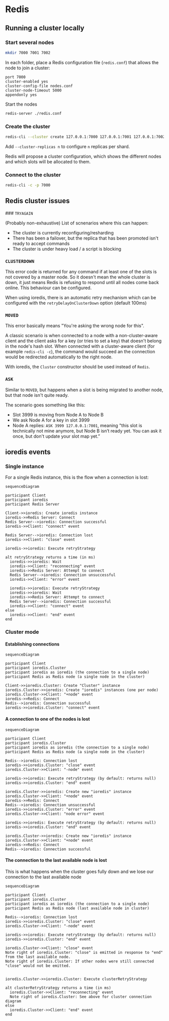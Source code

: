 # Redis

## Running a cluster locally

### Start several nodes

```bash
mkdir 7000 7001 7002
```

In each folder, place a Redis configuration file (`redis.conf`) that allows the
node to join a cluster:

```
port 7000
cluster-enabled yes
cluster-config-file nodes.conf
cluster-node-timeout 5000
appendonly yes
```

Start the nodes

```bash
redis-server ./redis.conf
```

### Create the cluster

```bash
redis-cli --cluster create 127.0.0.1:7000 127.0.0.1:7001 127.0.0.1:7002
```

Add `--cluster-replicas n` to configure `n` replicas per shard.

Redis will propose a cluster configuration, which shows the different nodes and
which slots will be allocated to them.

### Connect to the cluster

```bash
redis-cli -c -p 7000
```

## Redis cluster issues

### `TRYAGAIN`

(Probably non-exhaustive) List of scnenarios where this can happen:

- The cluster is currently reconfiguring/resharding
- There has been a failover, but the replica that has been promoted isn't ready
  to accept commands
- The cluster is under heavy load / a script is blocking

### `CLUSTERDOWN`

This error code is returned for any command if at least one of the slots is not
covered by a master node. So it doesn't mean the whole cluster is down, it just
means Redis is refusing to respond until all nodes come back online. This
behaviour can be configured.

When using ioredis, there is an automatic retry mechanism which can be
configured with the `retryDelayOnClusterDown` option (default 100ms)

### `MOVED`

This error basically means "You're asking the wrong node for this".

A classic scenario is when connected to a node with a non-cluster-aware client
and the client asks for a key (or tries to set a key) that doesn't belong in the
node's hash slot. When connected with a cluster-aware client (for example
`redis-cli -c`), the command would succeed an the connection would be redirected
automatically to the right node.

With ioredis, the `Cluster` constructor should be used instead of `Redis`.

### `ASK`

Similar to `MOVED`, but happens when a slot is being migrated to another node,
but that node isn't quite ready.

The scenario goes something like this:

- Slot 3999 is moving from Node A to Node B
- We ask Node A for a key in slot 3999
- Node A replies: `ASK 3999 127.0.0.1:7001`, meaning "this slot is technically
  not mine anymore, but Node B isn’t ready yet. You can ask it once, but don't
  update your slot map yet.”

## ioredis events

### Single instance

For a single Redis instance, this is the flow when a connection is lost:

```mermaid
sequenceDiagram

participant Client
participant ioredis
participant Redis Server

Client->>ioredis: Create ioredis instance
ioredis->>Redis Server: Connect
Redis Server-->ioredis: Connection successful
ioredis->>Client: "connect" event

Redis Server-->ioredis: Connection lost
ioredis->>Client: "close" event

ioredis->>ioredis: Execute retryStrategy

alt retryStrategy returns a time (in ms)
  ioredis->>ioredis: Wait
  ioredis->>Client: "reconnecting" event
  ioredis->>Redis Server: Attempt to connect
  Redis Server-->ioredis: Connection unsuccessful
  ioredis->>Client: "error" event

  ioredis->>ioredis: Execute retryStrategy
  ioredis->>ioredis: Wait
  ioredis->>Redis Server: Attempt to connect
  Redis Server-->ioredis: Connection successful
  ioredis->>Client: "connect" event
else 
  ioredis->>Client: "end" event
end
```

### Cluster mode

#### Establishing connections

```mermaid
sequenceDiagram

participant Client
participant ioredis.Cluster
participant ioredis as ioredis (the connection to a single node)
participant Redis as Redis node (a single node in the cluster)

Client->>ioredis.Cluster: Create "Cluster" instance
ioredis.Cluster->>ioredis: Create "ioredis" instances (one per node)
ioredis.Cluster->>Client: "+node" event
ioredis->>Redis: Connect
Redis-->ioredis: Connection successful
ioredis->>ioredis.Cluster: "connect" event
```

#### A connection to one of the nodes is lost

```mermaid
sequenceDiagram

participant Client
participant ioredis.Cluster
participant ioredis as ioredis (the connection to a single node)
participant Redis as Redis node (a single node in the cluster)

Redis-->ioredis: Connection lost
ioredis->>ioredis.Cluster: "close" event
ioredis.Cluster->>Client: "-node" event

ioredis->>ioredis: Execute retryStrategy (by default: returns null)
ioredis->>ioredis.Cluster: "end" event

ioredis.Cluster->>ioredis: Create new "ioredis" instance
ioredis.Cluster->>Client: "+node" event
ioredis->>Redis: Connect
Redis-->ioredis: Connection unsuccessful
ioredis->>ioredis.Cluster: "error" event
ioredis.Cluster->>Client: "node error" event

ioredis->>ioredis: Execute retryStrategy (by default: returns null)
ioredis->>ioredis.Cluster: "end" event

ioredis.Cluster->>ioredis: Create new "ioredis" instance
ioredis.Cluster->>Client: "+node" event
ioredis->>Redis: Connect
Redis-->ioredis: Connection successful
```

#### The connection to the last available node is lost

This is what happens when the cluster goes fully down and we lose our connection
to the last available node

```mermaid
sequenceDiagram

participant Client
participant ioredis.Cluster
participant ioredis as ioredis (the connection to a single node)
participant Redis as Redis node (last available node in cluster)

Redis-->ioredis: Connection lost
ioredis->>ioredis.Cluster: "close" event
ioredis.Cluster->>Client: "-node" event

ioredis->>ioredis: Execute retryStrategy (by default: returns null)
ioredis->>ioredis.Cluster: "end" event

ioredis.Cluster->>Client: "close" event
Note right of ioredis.Cluster: "close" is emitted in response to "end" from the last available node.
Note right of ioredis.Cluster: If other nodes were still connected "close" would not be emitted.


ioredis.Cluster->>ioredis.Cluster: Execute clusterRetryStrategy

alt clusterRetryStrategy returns a time (in ms)
  ioredis.Cluster->>Client: "reconnecting" event
  Note right of ioredis.Cluster: See above for cluster connection diagram
else
  ioredis.Cluster->>Client: "end" event
end
```
